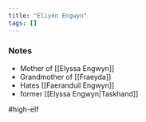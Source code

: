 ```yaml
---
title: "Eliyen Engwyn"
tags: []
---
```


### Notes

- Mother of [[Elyssa Engwyn]]
- Grandmother of [[Fraeyda]]
- Hates [[Faeranduil Engwyn]]
- former [[Elyssa Engwyn|Taskhand]]

#high-elf 